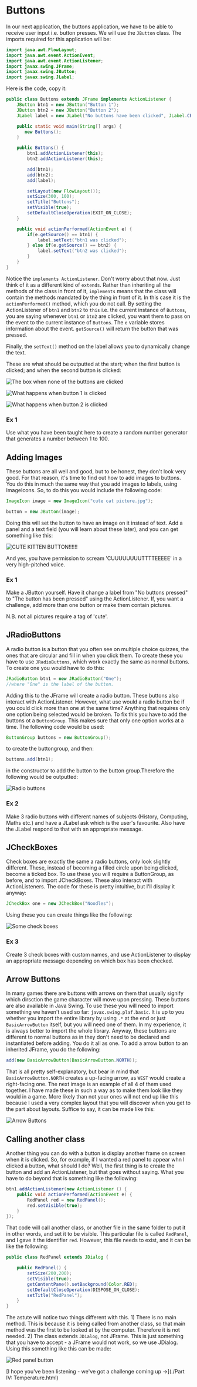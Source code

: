 Buttons
===

In our next application, the buttons application, we have to be able to receive user input i.e. button presses. We will use the `JButton` class. The imports required for this application will be:

```java
import java.awt.FlowLayout;
import java.awt.event.ActionEvent;
import java.awt.event.ActionListener;
import javax.swing.JFrame;
import javax.swing.JButton;
import javax.swing.JLabel;
```

Here is the code, copy it:

```java
public class Buttons extends JFrame implements ActionListener {
    JButton btn1 = new JButton("Button 1");
    JButton btn2 = new JButton("Button 2");
	JLabel label = new JLabel("No buttons have been clicked", JLabel.CENTER);

    public static void main(String[] args) {
       new Buttons();
    }

    public Buttons() {
        btn1.addActionListener(this);
	    btn2.addActionListener(this);

        add(btn1);
	    add(btn2);
	    add(label);

        setLayout(new FlowLayout());
	    setSize(300, 100);
	    setTitle("Buttons");
	    setVisible(true);
	    setDefaultCloseOperation(EXIT_ON_CLOSE);
	}

    public void actionPerformed(ActionEvent e) {
        if(e.getSource() == btn1) {
            label.setText("btn1 was clicked");
        } else if(e.getSource() == btn2) {
            label.setText("btn2 was clicked");
        }
    }
}
```

Notice the `implements ActionListener`. Don't worry about that now. Just think of it as a different kind of `extends`. Rather than inheriting all the methods of the class in front of it, `implements` means that the class will contain the methods mandated by the thing in front of it. In this case it is the `actionPerformed()` method, which you do not call. By setting the ActionListener of `btn1` and `btn2` to `this` i.e. the current instance of `Buttons`, you are saying whenever `btn1` or `btn2` are clicked, you want them to pass on the event to the current instance of `Buttons`. The `e` variable stores information about the event. `getSource()` will return the button that was pressed.

Finally, the `setText()` method on the label allows you to dynamically change the text.

These are what should be outputted at the start; when the first button is clicked; and when the second button is clicked:

![The box when none of the buttons are clicked](../../Images/Chapter-IV/Buttons/Buttons_none_clicked.png)

![What happens when button 1 is clicked](../../Images/Chapter-IV/Buttons/btn1_clicked.png)

![What happens when button 2 is clicked](../../Images/Chapter-IV/Buttons/btn2_clicked.png)

### Ex 1
Use what you have been taught here to create a random number generator that generates a number between 1 to 100.

## Adding Images
These buttons are all well and good, but to be honest, they don't look very good. For that reason, it's time to find out how to add images to buttons. You do this in much the same way that you add images to labels, using ImageIcons. So, to do this you would include the following code:

```java
ImageIcon image = new ImageIcon("cute cat picture.jpg");

button = new JButton(image);
```

Doing this will set the button to have an image on it instead of text. Add a panel and a text field (you will learn about these later), and you can get something like this:

![CUTE KITTEN BUTTON!!!!!!](../../Images/Chapter-IV/Buttons/image_buttons.png)

And yes, you have permission to scream 'CUUUUUUUUTTTTEEEEE' in a very high-pitched voice. 

### Ex 1 
Make a JButton yourself. Have it change a label from "No buttons pressed" to "The button has been pressed" using the ActionListener. If, you want a challenge, add more than one button or make them contain pictures.

N.B. not all pictures require a tag of 'cute'.

## JRadioButtons
A radio button is a button that you often see on multiple choice quizzes, the ones that are circular and fill in when you click them. To create these you have to use `JRadioButtons`, which work exactly the same as normal buttons. To create one you would have to do this:

```java
JRadioButton btn1 = new JRadioButton("One");
//where "One" is the label of the button.
```

Adding this to the JFrame will create a radio button. These buttons also interact with ActionListener. However, what use would a radio button be if you could click more than one at the same time? Anything that requires only one option being selected would be broken. To fix this you have to add the buttons ot a `ButtonGroup`. This makes sure that only one option works at a time. The following code would be used:

```java
ButtonGroup buttons = new ButtonGroup();
```

to create the buttongroup, and then:

```java
buttons.add(btn1);
```

in the constructor to add the button to the button group.Therefore the following would be outputted:

![Radio buttons](../../Images/Chapter-IV/Buttons/radio.png)

### Ex 2
Make 3 radio buttons with different names of subjects (History, Computing, Maths etc.) and have a JLabel ask which is the user's favourite. Also have the JLabel respond to that with an appropriate message.

## JCheckBoxes
Check boxes are exactly the same a radio buttons, only look slightly different. These, instead of becoming a filled circle upon  being clicked, become a ticked box. To use these you will require a ButtonGroup, as before, and to import JCheckBoxes. These also interact with ActionListeners. The code for these is pretty intuitive, but I'll display it anyway:

```java
JCheckBox one = new JCheckBox("Noodles");
```

Using these you can create things like the following:

![Some check boxes](../../Images/Chapter-IV/Buttons/check_boxes.png)

### Ex 3
Create 3 check boxes with custom names, and use ActionListener to display an appropriate message depending on which box has been checked.

## Arrow Buttons
In many games there are buttons with arrows on them that usually signify which dirsction the game character will move upon pressing. These buttons are also available in Java Swing. To use these you will need to import something we haven't used so far: `javax.swing.plaf.basic`. It is up to you whether you import the entire library by using `.*` at the end or just `BasicArrowButton` itself, but you will need one of them. In my experience, it is always better to import the whole library. Anyway, these buttons are different to normal buttons as in they don't need to be declared and instantiated before adding. You do it all as one. To add a arrow button to an inherited JFrame, you do the following:

```java
add(new BasicArrowButton(BasicArrowButton.NORTH));
```

That is all pretty self-explanatory, but bear in mind that `BasicArrowButton.NORTH` creates a up-facing arrow, as `WEST` would create a right-facing one. The next image is an example of all 4 of them used together. I have made these in such a way as to make them look like they would in a game. More likely than not your ones will not end up like this because I used a very complex layout that you will discover when you get to the part about layouts. Suffice to say, it can be made like this:

![Arrow Buttons](../../Images/Chapter-IV/Buttons/arrow_buttons.png)

## Calling another class
Another thing you can do with a button is display another frame on screen when it is clicked. So, for example, if I wanted a red panel to appear whn I clicked a button, what should I do? Well, the first thing is to create the button and add an ActionListener, but that goes without saying. What you have to do beyond that is something like the following:

```java
btn1.addActionListener(new ActionListener () {
	public void actionPerformed(ActionEvent e) {
		RedPanel red = new RedPanel();
		red.setVisible(true);
	}
});
```

That code will call another class, or another file in the same folder to put it in other words, and set it to be visible. This particular file is called `RedPanel`, and I gave it the identifier `red`. However, this file needs to exist, and it can be like the following:

```java
public class RedPanel extends JDialog {

	public RedPanel() {
		setSize(200,200);
		setVisible(true);
		getContentPane().setBackground(Color.RED);
		setDefaultCloseOperation(DISPOSE_ON_CLOSE);
		setTitle("RedPanel");
	}
}
```
The astute will notice two things different with this. 1) There is no main method. This is because it is being called from another class, so that main method was the first to be looked at by the computer. Therefore it is not needed. 2) The class extends `JDialog`, not JFrame. This is just something that you have to accept - a JFrame would not work, so we use JDialog. Using this something like this can be made:
 
![Red panel button](../../Images/Chapter-IV/Buttons/calling_panel.png)

[I hope you've been listening - we've got a challenge coming up &rarr;](./Part IV: Temperature.html)
